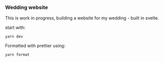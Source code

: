### Wedding website

This is work in progress, building a website for my wedding - built in svelte.

start with:

```
yarn dev
```

Formatted with prettier using:
```
yarn format
```
